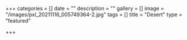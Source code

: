 +++
categories = []
date = ""
description = ""
gallery = []
image = "/images/pxl_20211116_005749364-2.jpg"
tags = []
title = "Desert"
type = "featured"

+++
